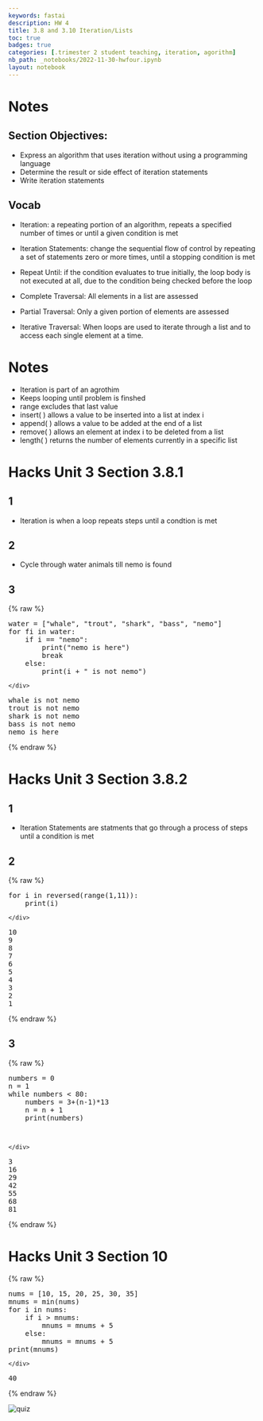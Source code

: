 ```yaml
---
keywords: fastai
description: HW 4
title: 3.8 and 3.10 Iteration/Lists
toc: true
badges: true
categories: [.trimester 2 student teaching, iteration, agorithm]
nb_path: _notebooks/2022-11-30-hwfour.ipynb
layout: notebook
---
```


<!--
#################################################
### THIS FILE WAS AUTOGENERATED! DO NOT EDIT! ###
#################################################
# file to edit: _notebooks/2022-11-30-hwfour.ipynb
-->

<div class="container" id="notebook-container">
        
<div class="cell border-box-sizing text_cell rendered"><div class="inner_cell">
<div class="text_cell_render border-box-sizing rendered_html">
<h1 id="Notes">Notes<a class="anchor-link" href="#Notes"> </a></h1><h2 id="Section-Objectives:">Section Objectives:<a class="anchor-link" href="#Section-Objectives:"> </a></h2><ul>
<li>Express an algorithm that uses iteration without using a programming language</li>
<li>Determine the result or side effect of iteration statements</li>
<li>Write iteration statements</li>
</ul>
<h2 id="Vocab">Vocab<a class="anchor-link" href="#Vocab"> </a></h2><ul>
<li><p>Iteration: a repeating portion of an algorithm, repeats a specified number of times or until a given condition is met</p>
</li>
<li><p>Iteration Statements: change the sequential flow of control by repeating a set of statements zero or more times, until a stopping condition is met</p>
</li>
<li><p>Repeat Until: if the condition evaluates to true initially, the loop body is not executed at all, due to the condition being checked before the loop</p>
</li>
<li><p>Complete Traversal: All elements in a list are assessed</p>
</li>
<li><p>Partial Traversal: Only a given portion of elements are assessed</p>
</li>
<li><p>Iterative Traversal: When loops are used to iterate through a list and to access each single element at a time.</p>
</li>
</ul>
<h1 id="Notes">Notes<a class="anchor-link" href="#Notes"> </a></h1><ul>
<li>Iteration is part of an agrothim</li>
<li>Keeps looping until problem is finshed</li>
<li>range excludes that last value</li>
<li>insert( ) allows a value to be inserted into a list at index i</li>
<li>append( ) allows a value to be added at the end of a list </li>
<li>remove( ) allows an element at index i to be deleted from a list</li>
<li>length( ) returns the number of elements currently in a specific list</li>
</ul>

</div>
</div>
</div>
<div class="cell border-box-sizing text_cell rendered"><div class="inner_cell">
<div class="text_cell_render border-box-sizing rendered_html">
<h1 id="Hacks-Unit-3-Section-3.8.1">Hacks Unit 3 Section 3.8.1<a class="anchor-link" href="#Hacks-Unit-3-Section-3.8.1"> </a></h1><h2 id="1">1<a class="anchor-link" href="#1"> </a></h2><ul>
<li>Iteration is when a loop repeats steps until a condtion is met</li>
</ul>
<h2 id="2">2<a class="anchor-link" href="#2"> </a></h2><ul>
<li>Cycle through water animals till nemo is found</li>
</ul>
<h2 id="3">3<a class="anchor-link" href="#3"> </a></h2>
</div>
</div>
</div>
    {% raw %}
    
<div class="cell border-box-sizing code_cell rendered">
<div class="input">

<div class="inner_cell">
    <div class="input_area">
<div class=" highlight hl-ipython3"><pre><span></span><span class="n">water</span> <span class="o">=</span> <span class="p">[</span><span class="s2">&quot;whale&quot;</span><span class="p">,</span> <span class="s2">&quot;trout&quot;</span><span class="p">,</span> <span class="s2">&quot;shark&quot;</span><span class="p">,</span> <span class="s2">&quot;bass&quot;</span><span class="p">,</span> <span class="s2">&quot;nemo&quot;</span><span class="p">]</span>
<span class="k">for</span> <span class="n">fi</span> <span class="ow">in</span> <span class="n">water</span><span class="p">:</span>
    <span class="k">if</span> <span class="n">i</span> <span class="o">==</span> <span class="s2">&quot;nemo&quot;</span><span class="p">:</span>
        <span class="nb">print</span><span class="p">(</span><span class="s2">&quot;nemo is here&quot;</span><span class="p">)</span>
        <span class="k">break</span>
    <span class="k">else</span><span class="p">:</span>
        <span class="nb">print</span><span class="p">(</span><span class="n">i</span> <span class="o">+</span> <span class="s2">&quot; is not nemo&quot;</span><span class="p">)</span>
</pre></div>

    </div>
</div>
</div>

<div class="output_wrapper">
<div class="output">

<div class="output_area">

<div class="output_subarea output_stream output_stdout output_text">
<pre>whale is not nemo
trout is not nemo
shark is not nemo
bass is not nemo
nemo is here
</pre>
</div>
</div>

</div>
</div>

</div>
    {% endraw %}

<div class="cell border-box-sizing text_cell rendered"><div class="inner_cell">
<div class="text_cell_render border-box-sizing rendered_html">
<h1 id="Hacks-Unit-3-Section-3.8.2">Hacks Unit 3 Section 3.8.2<a class="anchor-link" href="#Hacks-Unit-3-Section-3.8.2"> </a></h1><h2 id="1">1<a class="anchor-link" href="#1"> </a></h2><ul>
<li>Iteration Statements are statments that go through a process of steps until a condition is met</li>
</ul>
<h2 id="2">2<a class="anchor-link" href="#2"> </a></h2>
</div>
</div>
</div>
    {% raw %}
    
<div class="cell border-box-sizing code_cell rendered">
<div class="input">

<div class="inner_cell">
    <div class="input_area">
<div class=" highlight hl-ipython3"><pre><span></span><span class="k">for</span> <span class="n">i</span> <span class="ow">in</span> <span class="nb">reversed</span><span class="p">(</span><span class="nb">range</span><span class="p">(</span><span class="mi">1</span><span class="p">,</span><span class="mi">11</span><span class="p">)):</span>
    <span class="nb">print</span><span class="p">(</span><span class="n">i</span><span class="p">)</span>
</pre></div>

    </div>
</div>
</div>

<div class="output_wrapper">
<div class="output">

<div class="output_area">

<div class="output_subarea output_stream output_stdout output_text">
<pre>10
9
8
7
6
5
4
3
2
1
</pre>
</div>
</div>

</div>
</div>

</div>
    {% endraw %}

<div class="cell border-box-sizing text_cell rendered"><div class="inner_cell">
<div class="text_cell_render border-box-sizing rendered_html">
<h2 id="3">3<a class="anchor-link" href="#3"> </a></h2>
</div>
</div>
</div>
    {% raw %}
    
<div class="cell border-box-sizing code_cell rendered">
<div class="input">

<div class="inner_cell">
    <div class="input_area">
<div class=" highlight hl-ipython3"><pre><span></span><span class="n">numbers</span> <span class="o">=</span> <span class="mi">0</span>
<span class="n">n</span> <span class="o">=</span> <span class="mi">1</span>
<span class="k">while</span> <span class="n">numbers</span> <span class="o">&lt;</span> <span class="mi">80</span><span class="p">:</span>
    <span class="n">numbers</span> <span class="o">=</span> <span class="mi">3</span><span class="o">+</span><span class="p">(</span><span class="n">n</span><span class="o">-</span><span class="mi">1</span><span class="p">)</span><span class="o">*</span><span class="mi">13</span>
    <span class="n">n</span> <span class="o">=</span> <span class="n">n</span> <span class="o">+</span> <span class="mi">1</span>
    <span class="nb">print</span><span class="p">(</span><span class="n">numbers</span><span class="p">)</span>
    
</pre></div>

    </div>
</div>
</div>

<div class="output_wrapper">
<div class="output">

<div class="output_area">

<div class="output_subarea output_stream output_stdout output_text">
<pre>3
16
29
42
55
68
81
</pre>
</div>
</div>

</div>
</div>

</div>
    {% endraw %}

<div class="cell border-box-sizing text_cell rendered"><div class="inner_cell">
<div class="text_cell_render border-box-sizing rendered_html">
<h1 id="Hacks-Unit-3-Section-10">Hacks Unit 3 Section 10<a class="anchor-link" href="#Hacks-Unit-3-Section-10"> </a></h1>
</div>
</div>
</div>
    {% raw %}
    
<div class="cell border-box-sizing code_cell rendered">
<div class="input">

<div class="inner_cell">
    <div class="input_area">
<div class=" highlight hl-ipython3"><pre><span></span><span class="n">nums</span> <span class="o">=</span> <span class="p">[</span><span class="mi">10</span><span class="p">,</span> <span class="mi">15</span><span class="p">,</span> <span class="mi">20</span><span class="p">,</span> <span class="mi">25</span><span class="p">,</span> <span class="mi">30</span><span class="p">,</span> <span class="mi">35</span><span class="p">]</span>
<span class="n">mnums</span> <span class="o">=</span> <span class="nb">min</span><span class="p">(</span><span class="n">nums</span><span class="p">)</span>
<span class="k">for</span> <span class="n">i</span> <span class="ow">in</span> <span class="n">nums</span><span class="p">:</span>
    <span class="k">if</span> <span class="n">i</span> <span class="o">&gt;</span> <span class="n">mnums</span><span class="p">:</span>
        <span class="n">mnums</span> <span class="o">=</span> <span class="n">mnums</span> <span class="o">+</span> <span class="mi">5</span>
    <span class="k">else</span><span class="p">:</span>
        <span class="n">mnums</span> <span class="o">=</span> <span class="n">mnums</span> <span class="o">+</span> <span class="mi">5</span>
<span class="nb">print</span><span class="p">(</span><span class="n">mnums</span><span class="p">)</span>
</pre></div>

    </div>
</div>
</div>

<div class="output_wrapper">
<div class="output">

<div class="output_area">

<div class="output_subarea output_stream output_stdout output_text">
<pre>40
</pre>
</div>
</div>

</div>
</div>

</div>
    {% endraw %}

<div class="cell border-box-sizing text_cell rendered"><div class="inner_cell">
<div class="text_cell_render border-box-sizing rendered_html">
<p><img src="https://f1nnc.github.io/mysite/images/snip.png" alt="quiz"></p>

</div>
</div>
</div>
</div>
 

